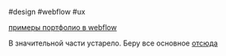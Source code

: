 #design #webflow #ux

[примеры портфолио в webflow](https://webflow.com/blog/ux-designer-portfolio)

В значительной части устарело. 
Беру все основное [отсюда](https://university.webflow.com/courses/the-freelancers-journey)